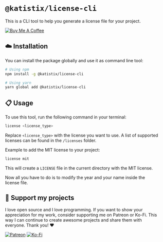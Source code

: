 # `@katistix/license-cli`

This is a CLI tool to help you generate a license file for your project.

<a href="https://www.buymeacoffee.com/katistix" target="_blank"><img src="https://www.buymeacoffee.com/assets/img/custom_images/yellow_img.png" alt="Buy Me A Coffee"></a>

## :cloud: Installation

You can install the package globally and use it as command line tool:

```bash
# Using npm
npm install -g @katistix/license-cli
```

```bash
# Using yarn
yarn global add @katistix/license-cli
```

## :clipboard: Usage

To use this tool, run the following command in your terminal:

```bash
license <license_type>
```

Replace `<license_type>` with the license you want to use. A list of supported licenses can be found in the `/licenses` folder.

Example to add the MIT license to your project:

```bash
license mit
```

This will create a `LICENSE` file in the current directory with the MIT license.

Now all you have to do is to modify the year and your name inside the license file.

## :sparkling_heart: Support my projects

I love open source and I love programming. If you want to show your appreciation for my work, consider supporting me on Patreon or Ko-Fi. This way I can continue to create awesome projects and share them with everyone. Thank you! :heart:

[![Patreon](https://img.shields.io/badge/Patreon-F96854?style=for-the-badge&logo=patreon&logoColor=white)](https://patreon.com/katistix)
[![Ko-Fi](https://img.shields.io/badge/Ko--fi-F16061?style=for-the-badge&logo=ko-fi&logoColor=white)](https://ko-fi.com/G2G5R30KO)
